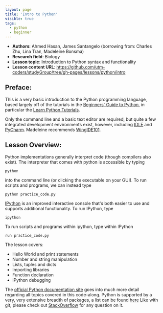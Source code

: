 ```yaml
---
layout: page
title: 'Intro to Python'
visible: true
tags:
  - python
  - beginner
---
```


 - **Authors**: Ahmed Hasan, James Santangelo (borrowing from: Charles Zhu, Lina Tran, Madeleine Bonsma)
 - **Research field**: Biology
 - **Lesson topic**: Introduction to Python syntax and functionality
 - **Lesson content URL**: <https://github.com/utm-coders/studyGroup/tree/gh-pages/lessons/python/intro>

## Preface: ##

This is a very basic introduction to the Python programming language,
based largely off of the tutorials in the [Beginners' Guide to Python](https://wiki.python.org/moin/BeginnersGuide/Programmers),
in particular the [Learn Python Tutorials](https://pythonspot.com/).

Only the command line and a basic text editor are required, but quite
a few integrated development environments exist, however, including [IDLE](https://docs.python.org/3/library/idle.html)
and [PyCharm](https://www.jetbrains.com/pycharm/).  Madeleine recommends
[WingIDE101](https://www.wingware.com/downloads/wingide-101/5.1.5-1).

## Lesson Overview: ##

Python implementations generally interpret code (though compilers
also exist).  The interpreter that comes with python is accessible
by typing

    python

into the command line (or clicking the executable on your GUI).
To run scripts and programs, we can instead type

    python practice_code.py

[IPython](https://ipython.org/) is an improved interactive console
that's both easier to use and supports additional functionality.
To run IPython, type

    ipython

To run scripts and programs within ipython, type within IPython

    run practice_code.py

The lesson covers:

* Hello World and print statements
* Number and string manipulation
* Lists, tuples and dicts
* Importing libraries
* Function declaration
* IPython debugging

The [official Python documentation site](https://docs.python.org) goes into much more detail
regarding all topics covered in this code-along.  Python is supported
by a very, very extensive breadth of packages, a list can be found [here](https://pypi.python.org/pypi)
Like with git, please check out [StackOverflow](https://stackoverflow.com/questions/tagged/python) for
 any question on it.
